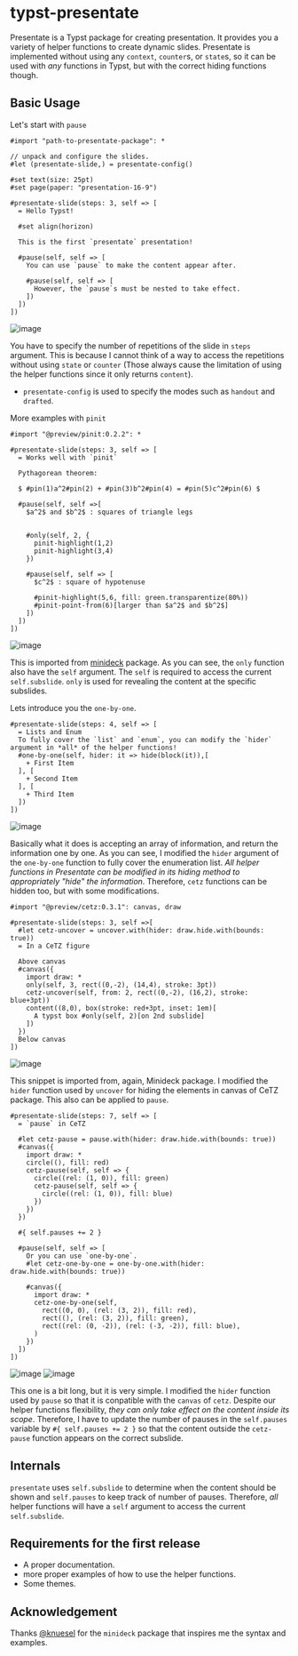 # typst-presentate
Presentate is a Typst package for creating presentation. It provides you a variety of helper functions to create dynamic slides.
Presentate is implemented without using any  `context`, `counter`s, or `state`s, so it can be used with *any* functions in Typst, but with the correct hiding functions though.
## Basic Usage 

Let's start with `pause` 
```typst
#import "path-to-presentate-package": *

// unpack and configure the slides.
#let (presentate-slide,) = presentate-config()

#set text(size: 25pt)
#set page(paper: "presentation-16-9")

#presentate-slide(steps: 3, self => [
  = Hello Typst!

  #set align(horizon)

  This is the first `presentate` presentation!

  #pause(self, self => [
    You can use `pause` to make the content appear after.
    
    #pause(self, self => [
      However, the `pause`s must be nested to take effect. 
    ])
  ])
])
```
![image](https://github.com/user-attachments/assets/881be028-927f-40d7-bdb5-209f4baea421)

You have to specify the number of repetitions of the slide in `steps` argument. This is because I cannot think of a way to access the repetitions without using `state` or `counter` (Those always cause the limitation of using the helper functions since it only returns `content`).
- `presentate-config` is used to specify the modes such as `handout` and `drafted`.

More examples with `pinit` 

```typst
#import "@preview/pinit:0.2.2": *

#presentate-slide(steps: 3, self => [
  = Works well with `pinit`

  Pythagorean theorem:

  $ #pin(1)a^2#pin(2) + #pin(3)b^2#pin(4) = #pin(5)c^2#pin(6) $

  #pause(self, self =>[
    $a^2$ and $b^2$ : squares of triangle legs
  

    #only(self, 2, {
      pinit-highlight(1,2)
      pinit-highlight(3,4)
    })

    #pause(self, self => [
      $c^2$ : square of hypotenuse

      #pinit-highlight(5,6, fill: green.transparentize(80%))
      #pinit-point-from(6)[larger than $a^2$ and $b^2$]
    ])
  ])
])
```
![image](https://github.com/user-attachments/assets/47d5fb40-42db-4312-9f5e-a3604c8aa515)

This is imported from [minideck](https://github.com/knuesel/typst-minideck) package. As you can see, the `only` function also have the `self` argument. The `self` is required to access the current `self.subslide`. `only` is used for revealing the content at the specific subslides. 

Lets introduce you the `one-by-one`. 
```typst
#presentate-slide(steps: 4, self => [
  = Lists and Enum 
  To fully cover the `list` and `enum`, you can modify the `hider` argument in *all* of the helper functions!
  #one-by-one(self, hider: it => hide(block(it)),[
    + First Item
  ], [
    + Second Item
  ], [
    + Third Item
  ])
])
```
![image](https://github.com/user-attachments/assets/78cf6e60-a866-40bc-8e72-8292fdef77b2)

Basically what it does is accepting an array of information, and return the information one by one. As you can see, I modified the `hider` argument of the `one-by-one` function to fully cover the enumeration list. *All helper functions in Presentate can be modified in its hiding method to appropriately "hide" the information*. Therefore, `cetz` functions can be hidden too, but with some modifications. 

```typst
#import "@preview/cetz:0.3.1": canvas, draw

#presentate-slide(steps: 3, self =>[
  #let cetz-uncover = uncover.with(hider: draw.hide.with(bounds: true))
  = In a CeTZ figure

  Above canvas
  #canvas({
    import draw: *
    only(self, 3, rect((0,-2), (14,4), stroke: 3pt))
    cetz-uncover(self, from: 2, rect((0,-2), (16,2), stroke: blue+3pt))
    content((8,0), box(stroke: red+3pt, inset: 1em)[
      A typst box #only(self, 2)[on 2nd subslide]
    ])
  })
  Below canvas
])
```
![image](https://github.com/user-attachments/assets/a3e38b56-89b9-4c87-aff7-3c2a12ab1b4c)

This snippet is imported from, again, Minideck package. I modified the `hider` function used by `uncover` for hiding the elements in canvas of CeTZ package. This also can be applied to `pause`. 

```typst
#presentate-slide(steps: 7, self => [
  = `pause` in CeTZ

  #let cetz-pause = pause.with(hider: draw.hide.with(bounds: true))
  #canvas({
    import draw: * 
    circle((), fill: red) 
    cetz-pause(self, self => {
      circle((rel: (1, 0)), fill: green)
      cetz-pause(self, self => {
        circle((rel: (1, 0)), fill: blue)
      })
    })
  })

  #{ self.pauses += 2 }

  #pause(self, self => [
    Or you can use `one-by-one`. 
    #let cetz-one-by-one = one-by-one.with(hider: draw.hide.with(bounds: true))

    #canvas({
      import draw: * 
      cetz-one-by-one(self, 
        rect((0, 0), (rel: (3, 2)), fill: red), 
        rect((), (rel: (3, 2)), fill: green), 
        rect((rel: (0, -2)), (rel: (-3, -2)), fill: blue),
      )
    })
  ])
])
```
![image](https://github.com/user-attachments/assets/268f9b06-8066-4935-b3b0-8bc22313e8f6)
![image](https://github.com/user-attachments/assets/87a356f1-a9eb-43f6-b2f4-8bc06707ae85)

This one is a bit long, but it is very simple. I modified the `hider` function used by `pause` so that it is conpatible with the `canvas` of `cetz`. Despite our helper functions flexibility, *they can only take effect on the content inside its scope*. Therefore, I have to update the number of pauses in the `self.pauses` variable by `#{ self.pauses += 2 }` so that the content outside the `cetz-pause` function appears on the correct subslide.




## Internals
`presentate` uses `self.subslide` to determine when the content should be shown and `self.pauses` to keep track of number of pauses. Therefore, *all* helper functions will have a `self` argument to access the current `self.subslide`. 

## Requirements for the first release
- A proper documentation.
- more proper examples of how to use the helper functions.
- Some themes.

## Acknowledgement
Thanks [@knuesel](https://github.com/knuesel/typst-minideck) for the `minideck` package that inspires me the syntax and examples.
